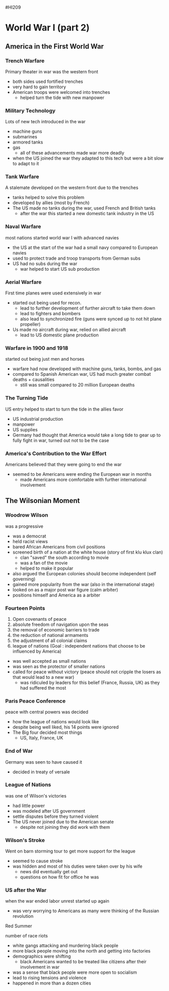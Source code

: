 #HI209 

# World War I (part 2)

## America in the First World War

### Trench Warfare

Primary theater in war was the western front
- both sides used fortified trenches
- very hard to gain territory
- American troops were welcomed into trenches
	- helped turn the tide with new manpower

### Military Technology

Lots of new tech introduced in the war
- machine guns
- submarines
- armored tanks
- gas
	- all of these advancements made war more deadly
- when the US joined the war they adapted to this tech but were a bit slow to adapt to it

### Tank Warfare

A stalemate developed on the western front due to the trenches
- tanks helped to solve this problem
- developed by allies (most by French)
- The US made no tanks during the war, used French and British tanks
	- after the war this started a new domestic tank industry in the US

### Naval Warfare

most nations started world war I with advanced navies
- the US at the start of the war had a small navy compared to European navies 
- used to protect trade and troop transports from German subs
- US had no subs during the war
	- war helped to start US sub production

### Aerial Warfare

First time planes were used extensively in war
- started out being used for recon.
	- lead to further development of further aircraft to take them down
	- lead to fighters and bombers
	- also lead to synchronized fire (guns were synced up to not hit plane propeller)
- Us made no aircraft during war, relied on allied aircraft
	- lead to US domestic plane production

### Warfare in 1900 and 1918

started out being just men and horses
- warfare had now developed with machine guns, tanks, bombs, and gas
-  compared to Spanish American war, US had much greater combat deaths + causalities
	- still was small compared to 20 million European deaths

### The Turning Tide

US entry helped to start to turn the tide in the allies favor
- US industrial production
- manpower
- US supplies
- Germany had thought that America would take a long tide to gear up to fully fight in war, turned out not to be the case

### America's Contribution to the War Effort

Americans believed that they were going to end the war
- seemed to be Americans were ending the European war in months
	- made Americans more comfortable with further international involvement

## The Wilsonian Moment

### Woodrow Wilson

was a progressive
- was a democrat
- held racist views
- bared African Americans from civil positions
- screened birth of a nation at the white house (story of first klu klux clan)
	- clan "saved" the south according to movie
	- was a fan of the movie
	- helped to make it popular
- also argued the European colonies should become independent (self governing) 
- gained more popularity from the war (also in the international stage)
- looked on as a major post war figure (calm arbiter)
- positions himself and America as a arbiter

### Fourteen Points

1. Open covenants of peace
2. absolute freedom of navigation upon the seas
3. the removal of economic barriers to trade
4. the reduction of national armaments
5. the adjustment of all colonial claims
14. league of nations
(Goal : independent nations that choose to be influenced by America) 
- was well accepted as small nations
- was seen as the protector of smaller nations
- called for peace without victory (peace should not cripple the losers as that would lead to a new war)
	- was ridiculed by leaders for this belief (France, Russia, UK) as they had suffered the most

### Paris Peace Conference

peace with central powers was decided
- how the league of nations would look like
- despite being well liked, his 14 points were ignored
- The Big four decided most things
	- US, Italy, France, UK

### End of War

Germany was seen to have caused it
- decided in treaty of versale

### League of Nations

was one of Wilson's victories
- had little power
- was modeled after US government
- settle disputes before they turned violent
- The US never joined due to the American senate
	- despite not joining they did work with them 

### Wilson's Stroke

Went on barn storming tour to get more support for the league
- seemed to cause stroke
- was hidden and most of his duties were taken over by his wife
	- news did eventually get out
	- questions on how fit for office he was

### US after the War

when the war ended labor unrest started up again
- was very worrying to Americans as many were thinking of the Russian revolution

Red Summer

number of race riots
- white gangs attacking and murdering black people
- more black people moving into the north and getting into factories
- demographics were shifting
	- black Americans wanted to be treated like citizens after their involvement in war
- was a sense that black people were more open to socialism
- lead to rising tensions and violence
- happened in more than a dozen cities  